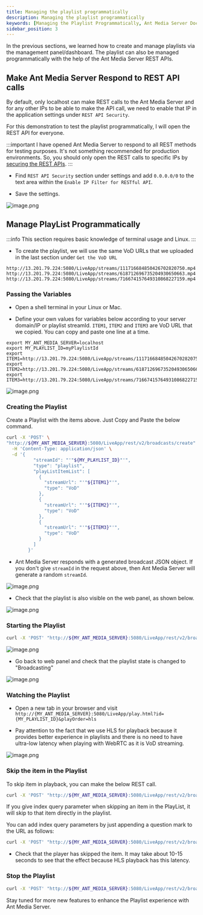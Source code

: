 ```yaml
---
title: Managing the playlist programmatically
description: Managing the playlist programmatically
keywords: [Managing the Playlist Programmatically, Ant Media Server Documentation, Ant Media Server Tutorials]
sidebar_position: 3
---
```


In the previous sections, we learned how to create and manage playlists via the management panel/dashboard. The playlist can also be managed programmatically with the help of the Ant Media Server REST APIs.

## Make Ant Media Server Respond to REST API calls

By default, only localhost can make REST calls to the Ant Media Server and for any other IPs to be able to make the API call, we need to enable that IP in the application settings under `REST API Security`.

For this demonstration to test the playlist programmatically, I will open the REST API for everyone.

:::important 
I have opened Ant Media Server to respond to all REST methods for testing purposes. It's not something recommended for production environments. So, you should only open the REST calls to specific IPs by [securing the REST APIs](https://antmedia.io/docs/guides/developer-sdk-and-api/rest-api-guide/securing-rest-apis/).
:::

- Find `REST API Security` section under settings and add `0.0.0.0/0` to the text area within the `Enable IP Filter for RESTful API`.

- Save the settings.

![image.png](@site/static/img/publish-live-stream/playlist/rest-api.png)

## Manage PlayList Programmatically

:::info
This section requires basic knowledge of terminal usage and Linux.
:::

- To create the playlist, we will use the same VoD URLs that we uploaded in the last section under `Get the VoD URL`

```
http://13.201.79.224:5080/LiveApp/streams/111716684850426702820750.mp4
http://13.201.79.224:5080/LiveApp/streams/618712696735204930650663.mp4
http://13.201.79.224:5080/LiveApp/streams/716674157649310868227159.mp4
```

### Passing the Variables

- Open a shell terminal in your Linux or Mac.

- Define your own values for variables below according to your server domain/IP or playlist streamId. `ITEM1`, `ITEM2` and `ITEM3` are VoD URL that we copied. You can copy and paste one line at a time.

```
export MY_ANT_MEDIA_SERVER=localhost
export MY_PLAYLIST_ID=myPlaylistId
export ITEM1=http://13.201.79.224:5080/LiveApp/streams/111716684850426702820750.mp4
export ITEM2=http://13.201.79.224:5080/LiveApp/streams/618712696735204930650663.mp4
export ITEM3=http://13.201.79.224:5080/LiveApp/streams/716674157649310868227159.mp4
```
![image.png](@site/static/img/publish-live-stream/playlist/items.png)

### Creating the Playlist

Create a Playlist with the items above. Just Copy and Paste the below command.

```bash
curl -X 'POST' \
"http://${MY_ANT_MEDIA_SERVER}:5080/LiveApp/rest/v2/broadcasts/create" \
  -H 'Content-Type: application/json' \
  -d '{ 
          "streamId": "'"${MY_PLAYLIST_ID}"'", 
          "type": "playlist",
          "playListItemList": [
            {
              "streamUrl": "'"${ITEM1}"'",
              "type": "VoD"
            },
            {
              "streamUrl": "'"${ITEM2}"'",
              "type": "VoD"
            },
            {
              "streamUrl": "'"${ITEM3}"'",
              "type": "VoD"
            }
          ]
        }'
```

- Ant Media Server responds with a generated broadcast JSON object. If you don't give `streamId` in the request above, then Ant Media Server will generate a random `streamId`.

![image.png](@site/static/img/publish-live-stream/playlist/playlist-creation.png)

- Check that the playlist is also visible on the web panel, as shown below.

![image.png](@site/static/img/publish-live-stream/playlist/playlist-panel.png)

### Starting the Playlist

```bash
curl -X 'POST' "http://${MY_ANT_MEDIA_SERVER}:5080/LiveApp/rest/v2/broadcasts/${MY_PLAYLIST_ID}/start" 
```

![image.png](@site/static/img/publish-live-stream/playlist/playlist-start.png)

- Go back to web panel and check that the playlist state is changed to "Broadcasting"

![image.png](@site/static/img/publish-live-stream/playlist/running-playlist.png)

### Watching the Playlist

- Open a new tab in your browser and visit `http://{MY_ANT_MEDIA_SERVER}:5080/LiveApp/play.html?id={MY_PLAYLIST_ID}&playOrder=hls`

- Pay attention to the fact that we use HLS for playback because it provides better experience in playlists and there is no need to have ultra-low latency when playing with WebRTC as it is VoD streaming.

![image.png](@site/static/img/publish-live-stream/playlist/playing-playlist.png)

### Skip the item in the Playlist

To skip item in playback, you can make the below REST call.

```bash
curl -X 'POST' "http://${MY_ANT_MEDIA_SERVER}:5080/LiveApp/rest/v2/broadcasts/playlists/${MY_PLAYLIST_ID}/next" 
```

If you give index query parameter when skipping an item in the PlayList, it will skip to that item directly in the playlist.

You can add index query parameters by just appending a question mark to the URL as follows:

```bash
curl -X 'POST' "http://${MY_ANT_MEDIA_SERVER}:5080/LiveApp/rest/v2/broadcasts/playlists/${MY_PLAYLIST_ID}/next" ?index=0
```

- Check that the player has skipped the item. It may take about 10-15 seconds to see that the effect because HLS playback has this latency.

### Stop the Playlist

```bash
curl -X 'POST' "http://${MY_ANT_MEDIA_SERVER}:5080/LiveApp/rest/v2/broadcasts/${MY_PLAYLIST_ID}/stop"
```

Stay tuned for more new features to enhance the Playlist experience with Ant Media Server.
